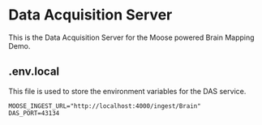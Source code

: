 # Data Acquisition Server

This is the Data Acquisition Server for the Moose powered Brain Mapping Demo.

## .env.local

This file is used to store the environment variables for the DAS service.

```
MOOSE_INGEST_URL="http://localhost:4000/ingest/Brain"
DAS_PORT=43134
``` 
